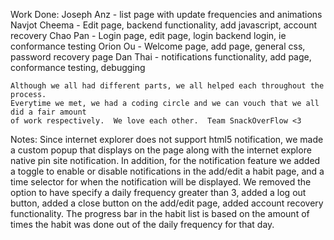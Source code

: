 Work Done:
	Joseph Anz - list page with update frequencies and animations
	Navjot Cheema - Edit page, backend functionality, add javascript, account recovery
	Chao Pan - Login page, edit page, login backend login, ie conformance testing
	Orion Ou - Welcome page, add page, general css, password recovery page
	Dan Thai - notifications functionality, add page, conformance testing, debugging
	
	Although we all had different parts, we all helped each throughout the process.  
	Everytime we met, we had a coding circle and we can vouch that we all did a fair amount
	of work respectively.  We love each other.  Team SnackOverFlow <3
	
	
Notes:
	Since internet explorer does not support html5 notification, we made a custom popup that 
	displays on the page along with the internet explore native pin site notification.  In addition,
	for the notification feature we added a toggle to enable or disable notifications in the add/edit a habit page, 
	and a time selector for when the notification will be displayed.  We removed the option to have specify a daily
	frequency greater than 3, added a log out button, added a close button on the add/edit page, added account recovery 
	functionality.  The progress bar in the habit list is based on the amount of times the habit was done out of the 
	daily frequency for that day.
	